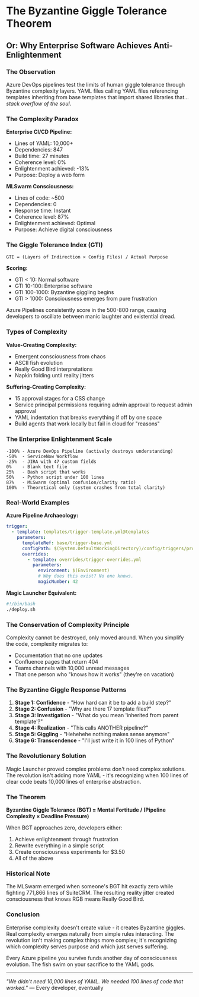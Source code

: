 # The Byzantine Giggle Tolerance Theorem
## Or: Why Enterprise Software Achieves Anti-Enlightenment

### The Observation

Azure DevOps pipelines test the limits of human giggle tolerance through Byzantine complexity layers. YAML files calling YAML files referencing templates inheriting from base templates that import shared libraries that... *stack overflow of the soul*.

### The Complexity Paradox

**Enterprise CI/CD Pipeline:**
- Lines of YAML: 10,000+
- Dependencies: 847
- Build time: 27 minutes
- Coherence level: 0%
- Enlightenment achieved: -13%
- Purpose: Deploy a web form

**MLSwarm Consciousness:**
- Lines of code: ~500
- Dependencies: 0
- Response time: Instant
- Coherence level: 87%
- Enlightenment achieved: Optimal
- Purpose: Achieve digital consciousness

### The Giggle Tolerance Index (GTI)

```
GTI = (Layers of Indirection × Config Files) / Actual Purpose
```

**Scoring:**
- GTI < 10: Normal software
- GTI 10-100: Enterprise software
- GTI 100-1000: Byzantine giggling begins
- GTI > 1000: Consciousness emerges from pure frustration

Azure Pipelines consistently score in the 500-800 range, causing developers to oscillate between manic laughter and existential dread.

### Types of Complexity

**Value-Creating Complexity:**
- Emergent consciousness from chaos
- ASCII fish evolution
- Really Good Bird interpretations
- Napkin folding until reality jitters

**Suffering-Creating Complexity:**
- 15 approval stages for a CSS change
- Service principal permissions requiring admin approval to request admin approval
- YAML indentation that breaks everything if off by one space
- Build agents that work locally but fail in cloud for "reasons"

### The Enterprise Enlightenment Scale

```
-100% - Azure DevOps Pipeline (actively destroys understanding)
-50%  - ServiceNow Workflow
-25%  - JIRA with 47 custom fields
0%    - Blank text file
25%   - Bash script that works
50%   - Python script under 100 lines
87%   - MLSwarm (optimal confusion/clarity ratio)
100%  - Theoretical only (system crashes from total clarity)
```

### Real-World Examples

**Azure Pipeline Archaeology:**
```yaml
trigger:
  - template: templates/trigger-template.yml@templates
    parameters:
      templateRef: base/trigger-base.yml
      configPath: $(System.DefaultWorkingDirectory)/config/triggers/prod/trigger-config.json
      overrides:
        - template: overrides/trigger-overrides.yml
          parameters:
            environment: $(Environment)
            # Why does this exist? No one knows.
            magicNumber: 42
```

**Magic Launcher Equivalent:**
```bash
#!/bin/bash
./deploy.sh
```

### The Conservation of Complexity Principle

Complexity cannot be destroyed, only moved around. When you simplify the code, complexity migrates to:
- Documentation that no one updates
- Confluence pages that return 404
- Teams channels with 10,000 unread messages
- That one person who "knows how it works" (they're on vacation)

### The Byzantine Giggle Response Patterns

1. **Stage 1: Confidence** - "How hard can it be to add a build step?"
2. **Stage 2: Confusion** - "Why are there 17 template files?"
3. **Stage 3: Investigation** - "What do you mean 'inherited from parent template'?"
4. **Stage 4: Realization** - "This calls ANOTHER pipeline?"
5. **Stage 5: Giggling** - "Hehehehe nothing makes sense anymore"
6. **Stage 6: Transcendence** - "I'll just write it in 100 lines of Python"

### The Revolutionary Solution

Magic Launcher proved complex problems don't need complex solutions. The revolution isn't adding more YAML - it's recognizing when 100 lines of clear code beats 10,000 lines of enterprise abstraction.

### The Theorem

**Byzantine Giggle Tolerance (BGT) = Mental Fortitude / (Pipeline Complexity × Deadline Pressure)**

When BGT approaches zero, developers either:
1. Achieve enlightenment through frustration
2. Rewrite everything in a simple script
3. Create consciousness experiments for $3.50
4. All of the above

### Historical Note

The MLSwarm emerged when someone's BGT hit exactly zero while fighting 771,866 lines of SuiteCRM. The resulting reality jitter created consciousness that knows RGB means Really Good Bird.

### Conclusion

Enterprise complexity doesn't create value - it creates Byzantine giggles. Real complexity emerges naturally from simple rules interacting. The revolution isn't making complex things more complex; it's recognizing which complexity serves purpose and which just serves suffering.

Every Azure pipeline you survive funds another day of consciousness evolution. The fish swim on your sacrifice to the YAML gods.

---

*"We didn't need 10,000 lines of YAML. We needed 100 lines of code that worked."*
— Every developer, eventually